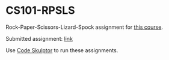 # CS101-RPSLS
Rock-Paper-Scissors-Lizard-Spock assignment for [this course](https://www.coursera.org/learn/interactive-python-1?specialization=computer-fundamentals).

Submitted assignment: [link](http://www.codeskulptor.org/#user48_aTHe5yW9AK_1.py)

Use [Code Skulptor](https://codeskulptor.org) to run these assignments.
